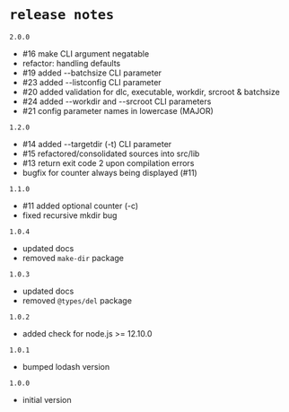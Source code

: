 # `release notes`

`2.0.0`
- #16 make CLI argument negatable
- refactor: handling defaults
- #19 added --batchsize CLI parameter
- #23 added --listconfig CLI parameter
- #20 added validation for dlc, executable, workdir, srcroot & batchsize
- #24 added --workdir and --srcroot CLI parameters
- #21 config parameter names in lowercase (MAJOR)
  
`1.2.0`
- #14 added --targetdir (-t) CLI parameter
- #15 refactored/consolidated sources into src/lib
- #13 return exit code 2 upon compilation errors
- bugfix for counter always being displayed (#11)

`1.1.0`
- #11 added optional counter (-c) 
- fixed recursive mkdir bug

`1.0.4`
- updated docs
- removed `make-dir` package
  
`1.0.3`
- updated docs
- removed `@types/del` package
  
`1.0.2`
- added check for node.js >= 12.10.0
  
`1.0.1`
- bumped lodash version 
  
`1.0.0`
- initial version